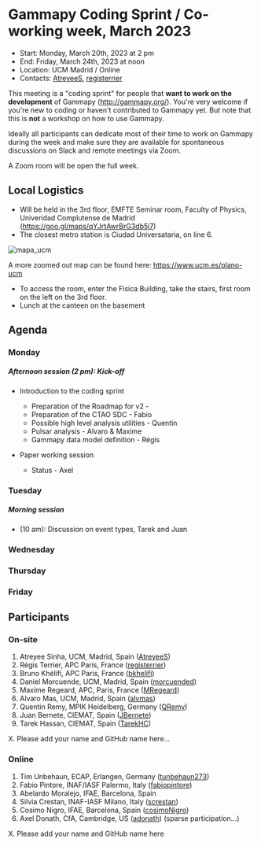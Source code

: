 # Gammapy Coding Sprint / Co-working week, March 2023

* Start: Monday, March 20th, 2023 at 2 pm
* End: Friday, March 24th, 2023 at noon
* Location: UCM Madrid / Online
* Contacts: [AtreyeeS](https://github.com/AtreyeeS), [registerrier](https://https://github.com/github.com/registerrier)

This meeting is a "coding sprint" for people that **want to work on the development** of Gammapy
(http://gammapy.org/). You're very welcome if you're new to coding or haven't contributed to
Gammapy yet. But note that this is **not** a workshop on how to use Gammapy.

Ideally all participants can dedicate most of their time to work on Gammapy during the week and make sure they are available for spontaneous discussions on Slack and remote meetings via Zoom.

A Zoom room will be open the full week.

## Local Logistics

- Will be held in the 3rd floor, EMFTE Seminar room, Faculty of Physics, Univeridad Complutense de Madrid (https://goo.gl/maps/qYJrtAwrBrG3db5j7)
- The closest metro station is Ciudad Universataria, on line 6.

![mapa_ucm](https://user-images.githubusercontent.com/32677370/225902054-c6f466e7-e5d8-455d-ad90-25b71617553f.jpg)

A more zoomed out map can be found here: https://www.ucm.es/plano-ucm


- To access the room, enter the Fisica Building, take the stairs, first room on the left on the 3rd floor.
- Lunch at the canteen on the basement



## Agenda


### Monday 
##### Afternoon session (2 pm): Kick-off
* Introduction to the coding sprint
  * Preparation of the Roadmap for v2 - 
  * Preparation of the CTAO SDC - Fabio
  * Possible high level analysis utilities - Quentin
  * Pulsar analysis - Alvaro & Maxime
  * Gammapy data model definition - Régis

* Paper working session
  * Status - Axel

### Tuesday

##### Morning session 

- (10 am): Discussion on event types, Tarek and Juan

### Wednesday


### Thursday 

### Friday 

## Participants

### On-site

1. Atreyee Sinha, UCM, Madrid, Spain ([AtreyeeS](https://github.com/AtreyeeS))
2. Régis Terrier, APC Paris, France ([registerrier](https://github.com/registerrier))
3. Bruno Khélifi, APC Paris, France ([bkhelifi](https://github.com/bkhelifi))
4. Daniel Morcuende, UCM, Madrid, Spain ([morcuended](https://github.com/morcuended))
5. Maxime Regeard, APC, Paris, France ([MRegeard](https://github.com/MRegeard))
6. Alvaro Mas, UCM, Madrid, Spain ([alvmas](https://github.com/alvmas))
7. Quentin Remy, MPIK Heidelberg, Germany ([QRemy](https://github.com/QRemy))
8. Juan Bernete, CIEMAT, Spain ([JBernete](https://github.com/JBernete))
9. Tarek Hassan, CIEMAT, Spain ([TarekHC](https://github.com/TarekHC))

X. Please add your name and GitHub name here...

### Online

1. Tim Unbehaun, ECAP, Erlangen, Germany ([tunbehaun273](https://github.com/tunbehaun273))
2. Fabio Pintore, INAF/IASF Palermo, Italy ([fabiopintore](https://github.com/fabiopintore))
3. Abelardo Moralejo, IFAE, Barcelona, Spain
4. Silvia Crestan, INAF-IASF Milano, Italy ([screstan](https://github.com/screstan))
5. Cosimo Nigro, IFAE, Barcelona, Spain ([cosimoNigro](https://github.com/cosimoNigro))
6. Axel Donath, CfA, Cambridge, US ([adonath](https://github.com/adonath)) (sparse participation...)

X. Please add your name and GitHub name here
